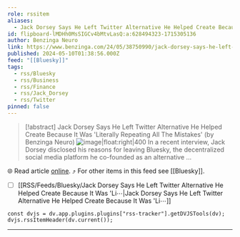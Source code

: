 ```yaml
---
role: rssitem
aliases:
  - Jack Dorsey Says He Left Twitter Alternative He Helped Create Because It Was 'Literally Repeating All The Mistakes'
id: flipboard-lMDHh0MsSIGCv4bMtvLasQ:a:628494323-1715305136
author: Benzinga Neuro
link: https://www.benzinga.com/24/05/38750990/jack-dorsey-says-he-left-twitter-alternative-he-helped-create-because-it-was-literally-repeating-all
published: 2024-05-10T01:38:56.000Z
feed: "[[Bluesky]]"
tags:
  - rss/Bluesky
  - rss/Business
  - rss/Finance
  - rss/Jack_Dorsey
  - rss/Twitter
pinned: false
---
```


> [!abstract] Jack Dorsey Says He Left Twitter Alternative He Helped Create Because It Was 'Literally Repeating All The Mistakes' (by Benzinga Neuro)
> ![image|float:right|400](https://ic-cdn.flipboard.com/benzinga.com/9814915d0aa04651004b2e6fad485fdc5658ab7d/_large.jpeg) In a recent interview, Jack Dorsey disclosed his reasons for leaving Bluesky, the decentralized social media platform he co-founded as an alternative …

🌐 Read article [online](https://www.benzinga.com/24/05/38750990/jack-dorsey-says-he-left-twitter-alternative-he-helped-create-because-it-was-literally-repeating-all). ⤴ For other items in this feed see [[Bluesky]].

- [ ] [[RSS/Feeds/Bluesky/Jack Dorsey Says He Left Twitter Alternative He Helped Create Because It Was 'Li⋯|Jack Dorsey Says He Left Twitter Alternative He Helped Create Because It Was 'Li⋯]]

~~~dataviewjs
const dvjs = dv.app.plugins.plugins["rss-tracker"].getDVJSTools(dv);
dvjs.rssItemHeader(dv.current());
~~~

- - -


